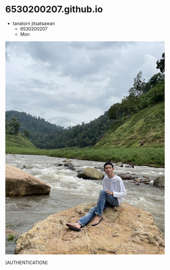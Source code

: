 # 6530200207.github.io

- tanatorn jitsatsawan
  - 6530200207
  - Mon
  
![alt text](photo/9CA1D3C7-702F-4F27-B769-384649D9C241.jpg)

[AUTHENTICATION]
